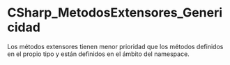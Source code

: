 # CSharp_MetodosExtensores_Genericidad
Los métodos extensores tienen menor prioridad que los métodos definidos en el propio tipo y están definidos en el ámbito del namespace.
